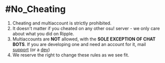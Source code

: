 # #No_Cheating

1. Cheating and multiaccount is strictly prohibited.
2. It doesn't matter if you cheated on any other osu! server - we only care about what you did on Ripple.
3. Multiaccounts are **NOT** allowed, with the **SOLE EXCEPTION OF CHAT BOTS**.  If you are developing one and need an account for it,  mail [support](mailto:osu@kakao.com) (or a [dev](mailto:ilsubyeega@naver.com))
4. We reserve the right to change these rules as we see fit.